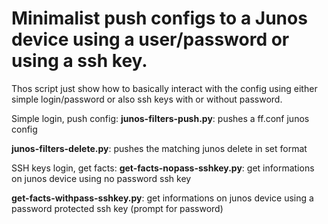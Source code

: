 # Minimalist push configs to a Junos device using a user/password or using a ssh key.

Thos script just show how to basically interact with the config using either simple login/password or also ssh keys with or without password.

Simple login, push config:
**junos-filters-push.py**:  pushes a ff.conf junos config

**junos-filters-delete.py**: pushes the matching junos delete in set format

SSH keys login, get facts:
**get-facts-nopass-sshkey.py**: get informations on junos device using no password ssh key

**get-facts-withpass-sshkey.py**: get informations on junos device using a password protected ssh key (prompt for password)

